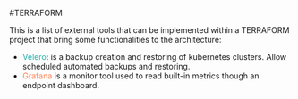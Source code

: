 #TERRAFORM 

This is a list of external tools that can be implemented within a TERRAFORM project that bring some functionalities to the architecture: 

* <span style="color:LightSeaGreen;">Velero</span>: is a backup creation and restoring of kubernetes clusters. Allow scheduled automated backups and restoring. 
* <span style="color:coral;">Grafana</span> is a monitor tool used to read built-in metrics though an endpoint dashboard. 